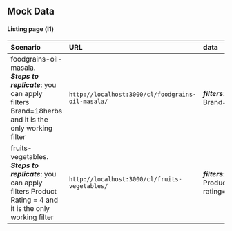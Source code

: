 ## Mock Data

#### Listing page (l1)


| Scenario | URL  |data|
| :-------- |:-------|:---|
| foodgrains-oil-masala.<br> ***Steps to replicate***: you can apply filters Brand=18herbs and it is the only working filter | `http://localhost:3000/cl/foodgrains-oil-masala/` | ***filters***: <br>Brand=18herbs |
| fruits-vegetables. <br>***Steps to replicate***: you can apply filters Product Rating = 4 and it is the only working filter | `http://localhost:3000/cl/fruits-vegetables/` | ***filters***:<br> Product rating=4 |


  
